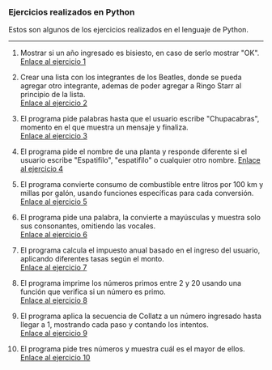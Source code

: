 ### Ejercicios realizados en Python 
Estos son algunos de los ejercicios realizados en el lenguaje de Python.

---


1. Mostrar si un año ingresado es bisiesto, en caso de serlo mostrar "OK".  
    [Enlace al ejercicio 1](https://github.com/monepii/Ejercicios/blob/main/Python/añoBisiesto.py)

2. Crear una lista con los integrantes de los Beatles, donde se pueda agregar otro integrante, ademas de poder agregar a Ringo Starr al principio de la lista.  
    [Enlace al ejercicio 2](https://github.com/monepii/Ejercicios/blob/main/Python/beatles.py)

3. El programa pide palabras hasta que el usuario escribe "Chupacabras", momento en el que muestra un mensaje y finaliza.    
    [Enlace al ejercicio 3](https://github.com/monepii/Ejercicios/blob/main/Python/bucleWhile.py)

4. El programa pide el nombre de una planta y responde diferente si el usuario escribe "Espatifilo", "espatifilo" o cualquier otro nombre. 
    [Enlace al ejercicio 4](https://github.com/monepii/Ejercicios/blob/main/Python/cicloIF.py)

5. El programa convierte consumo de combustible entre litros por 100 km y millas por galón, usando funciones específicas para cada conversión.    
    [Enlace al ejercicio 5](https://github.com/monepii/Ejercicios/blob/main/Python/conversionCombustible.py)

6. El programa pide una palabra, la convierte a mayúsculas y muestra solo sus consonantes, omitiendo las vocales.    
    [Enlace al ejercicio 6](https://github.com/monepii/Ejercicios/blob/main/Python/funcionContinue.py)

7. El programa calcula el impuesto anual basado en el ingreso del usuario, aplicando diferentes tasas según el monto.    
    [Enlace al ejercicio 7](https://github.com/monepii/Ejercicios/blob/main/Python/ingresoTAX.py)

8. El programa imprime los números primos entre 2 y 20 usando una función que verifica si un número es primo.    
    [Enlace al ejercicio 8](https://github.com/monepii/Ejercicios/blob/main/Python/numeroPrimo.py)

9. El programa aplica la secuencia de Collatz a un número ingresado hasta llegar a 1, mostrando cada paso y contando los intentos.    
    [Enlace al ejercicio 9](https://github.com/monepii/Ejercicios/blob/main/Python/parImpar.py)

10. El programa pide tres números y muestra cuál es el mayor de ellos.    
    [Enlace al ejercicio 10](https://github.com/monepii/Ejercicios/blob/main/Python/valorAlto.py)
